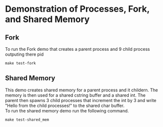 # Demonstration of Processes, Fork, and Shared Memory
## Fork
To run the Fork demo that creates a parent process and 9 child process outputing there pid
```
make test-fork
```

## Shared Memory
This demo creates shared memory for a parent process and it childern. The memory is then used for a shared cstring buffer and a shared int. The parent then spawns 3 child processes that increment the int by 3 and write "Hello from the child processes!" to the shared char buffer.  
To run the shared memory demo run the following command.
```
make test-shared_mem
```